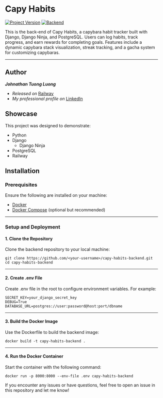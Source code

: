 # Capy Habits
[![Project Version][version-image]][version-url]
[![Backend][Backend-image]][Backend-url]
 
This is the back-end of Capy Habits, a capybara habit tracker built with Django, Django Ninja, and PostgreSQL. Users can log habits, track progress, and earn rewards for completing goals. Features include a dynamic capybara stack visualization, streak tracking, and a gacha system for customizing capybaras. 

---
## Author

***Johnathan Tuong Luong***
* *Released on* [Railway](https://capy-habit.up.railway.app/)
* *My professional profile on* [LinkedIn](https://www.linkedin.com/in/johnathan-luong/)

## Showcase

This project was designed to demonstrate:

* Python
* Django
  * Django Ninja
* PostgreSQL
* Railway

## Installation

### Prerequisites

Ensure the following are installed on your machine:
- [Docker](https://docs.docker.com/get-docker/)
- [Docker Compose](https://docs.docker.com/compose/install/) (optional but recommended)

---

### Setup and Deployment

#### 1. Clone the Repository
Clone the backend repository to your local machine:
```
git clone https://github.com/<your-username>/capy-habits-backend.git
cd capy-habits-backend
```
---
#### 2. Create .env File
Create .env file in the root to configure environment variables. For example:
```
SECRET_KEY=your_django_secret_key
DEBUG=True
DATABASE_URL=postgres://user:password@host:port/dbname
```
---
#### 3. Build the Docker Image
Use the Dockerfile to build the backend image:
```
docker build -t capy-habits-backend .
```
---
#### 4. Run the Docker Container
Start the container with the following command:
```
docker run -p 8000:8000 --env-file .env capy-habits-backend
```


If you encounter any issues or have questions, feel free to open an issue in this repository and let me know!

<!-- Markdown link & img dfn's -->

[header-url]: github-template.png
[header-link]: https://github.com/alexandrerosseto

[repository-url]: https://github.com/alexandrerosseto/wbshopping

[cloud-provider-url]: https://wbshopping.herokuapp.com

[linkedin-url]: https://www.linkedin.com/in/alexandrerosseto

[wiki]: https://github.com/yourname/yourproject/wiki

[version-image]: https://img.shields.io/badge/Version-1.0.0-brightgreen?style=for-the-badge&logo=appveyor
[version-url]: https://img.shields.io/badge/version-1.0.0-green
[Frontend-image]: https://img.shields.io/badge/Frontend-Ionic-blue?style=for-the-badge
[Backend-image]: https://img.shields.io/badge/Backend-Django-important?style=for-the-badge
[Backend-url]: https://img.shields.io/badge/Backend-Django-important?style=for-the-badge
